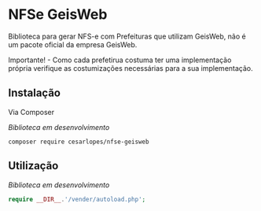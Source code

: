 # NFSe GeisWeb
Biblioteca para gerar NFS-e com Prefeituras que utilizam GeisWeb, não é um pacote oficial da empresa GeisWeb.

Importante! - Como cada prefetirua costuma ter uma implementação própria verifique as costumizações necessárias para a sua implementação.

## Instalação

Via Composer

*Biblioteca em desenvolvimento*

```sheel
composer require cesarlopes/nfse-geisweb
```

## Utilização

*Biblioteca em desenvolvimento*

```php
require __DIR__.'/vender/autoload.php';
```